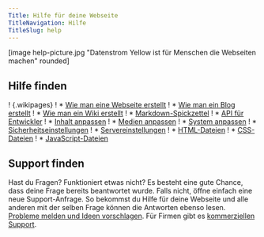 ```yaml
---
Title: Hilfe für deine Webseite
TitleNavigation: Hilfe
TitleSlug: help
---
```

[image help-picture.jpg "Datenstrom Yellow ist für Menschen die Webseiten machen" rounded]

## Hilfe finden

! {.wikipages}
! * [Wie man eine Webseite erstellt](how-to-make-a-website)
! * [Wie man ein Blog erstellt](how-to-make-a-blog)
! * [Wie man ein Wiki erstellt](how-to-make-a-wiki)
! * [Markdown-Spickzettel](markdown-cheat-sheet)
! * [API für Entwickler](api)
! * [Inhalt anpassen](adjusting-content)
! * [Medien anpassen](adjusting-media)
! * [System anpassen](adjusting-system)
! * [Sicherheitseinstellungen](security-configuration)
! * [Servereinstellungen](server-configuration)
! * [HTML-Dateien](html-files)
! * [CSS-Dateien](css-files)
! * [JavaScript-Dateien](javascript-files)

## Support finden

Hast du Fragen? Funktioniert etwas nicht? Es besteht eine gute Chance, dass deine Frage bereits beantwortet wurde. Falls nicht, öffne einfach eine neue Support-Anfrage. So bekommst du Hilfe für deine Webseite und alle anderen mit der selben Frage können die Antworten ebenso lesen. [Probleme melden und Ideen vorschlagen](https://github.com/datenstrom/yellow/issues).  Für Firmen gibt es [kommerziellen Support](https://mayberg.se/support/).